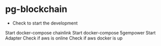 # pg-blockchain

- Check to start the development


Start docker-compose chainlink
Start docker-compose 5gempower
Start Adapter 
Check if aws is online
Check if aws docker is up